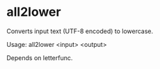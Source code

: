 # all2lower
Converts input text (UTF-8 encoded) to lowercase. 

Usage: all2lower &lt;input> &lt;output>

Depends on letterfunc.

